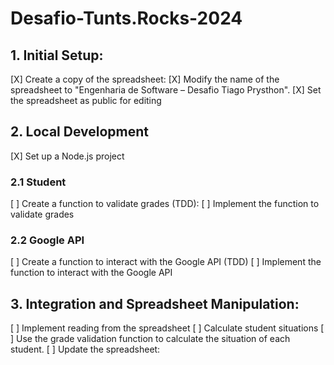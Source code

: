 # Desafio-Tunts.Rocks-2024

## 1. Initial Setup:
[X] Create a copy of the spreadsheet:
[X] Modify the name of the spreadsheet to "Engenharia de Software – Desafio Tiago Prysthon".
[X] Set the spreadsheet as public for editing

## 2. Local Development
[X] Set up a Node.js project
### 2.1 Student
[ ] Create a function to validate grades (TDD):
[ ] Implement the function to validate grades
### 2.2 Google API
[ ] Create a function to interact with the Google API (TDD)
[ ] Implement the function to interact with the Google API
## 3. Integration and Spreadsheet Manipulation:
[ ] Implement reading from the spreadsheet
[ ] Calculate student situations
[ ] Use the grade validation function to calculate the situation of each student.
[ ] Update the spreadsheet: